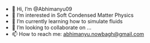 - 👋 Hi, I’m @Abhimanyu09
- 👀 I’m interested in Soft Condensed Matter Physics
- 🌱 I’m currently learning how to simulate fluids
- 💞️ I’m looking to collaborate on ...
- 📫 How to reach me: abhimanyu.nowbagh@gmail.com

<!---
Abhimanyu09/Abhimanyu09 is a ✨ special ✨ repository because its `README.md` (this file) appears on your GitHub profile.
You can click the Preview link to take a look at your changes.
--->
